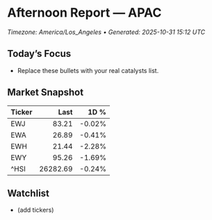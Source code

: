 # Afternoon Report — APAC
_Timezone: America/Los_Angeles • Generated: 2025-10-31 15:12 UTC_

## Today’s Focus
- Replace these bullets with your real catalysts list.

## Market Snapshot
| Ticker | Last | 1D % |
|---|---:|---:|
| EWJ | 83.21 | -0.02% |
| EWA | 26.89 | -0.41% |
| EWH | 21.44 | -2.28% |
| EWY | 95.26 | -1.69% |
| ^HSI | 26282.69 | -0.24% |

## Watchlist
- (add tickers)

